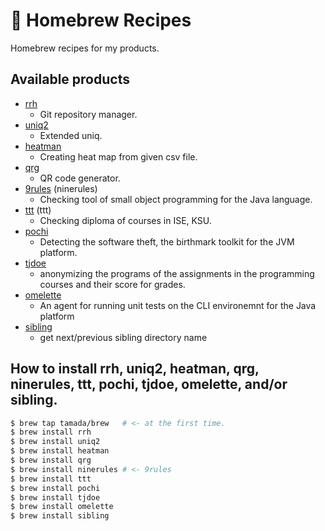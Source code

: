 # :beer: Homebrew Recipes

Homebrew recipes for my products.

## Available products

* [rrh](https://github.com/tamada/rrh)
    * Git repository manager.
* [uniq2](https://github.com/tamada/uniq2)
    * Extended uniq.
* [heatman](https://github.com/tamada/goheatman)
    * Creating heat map from given csv file.
* [qrg](https://github.com/tamada/qrg)
    * QR code generator.
* [9rules](https://github.com/tamada/9rules) (ninerules)
    * Checking tool of small object programming for the Java language.
* [ttt](https://github.com/tamada/ttt) (ttt)
    * Checking diploma of courses in ISE, KSU.
* [pochi](https://github.com/tamada/pochi)
    * Detecting the software theft, the birthmark toolkit for the JVM platform.
* [tjdoe](https://github.com/tamada/tjdoe)
    * anonymizing the programs of the assignments in the programming courses and their score for grades.
* [omelette](https://github.com/tamada/omelette)
    * An agent for running unit tests on the CLI environemnt for the Java platform
* [sibling](https://github.com/tamada/sibling)
    * get next/previous sibling directory name

## How to install rrh, uniq2, heatman, qrg, ninerules, ttt, pochi, tjdoe, omelette, and/or sibling.

```sh
$ brew tap tamada/brew   # <- at the first time.
$ brew install rrh
$ brew install uniq2
$ brew install heatman
$ brew install qrg
$ brew install ninerules # <- 9rules
$ brew install ttt
$ brew install pochi
$ brew install tjdoe
$ brew install omelette
$ brew install sibling
```
